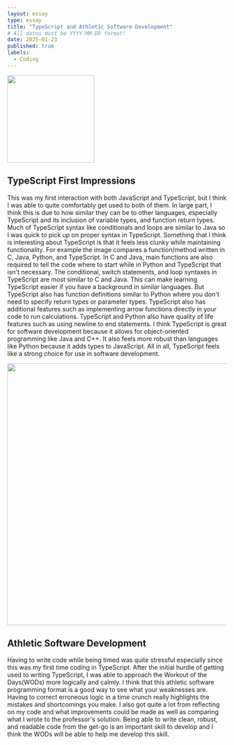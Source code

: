 ```yaml
---
layout: essay
type: essay
title: "TypeScript and Athletic Software Development"
# All dates must be YYYY-MM-DD format!
date: 2025-01-23
published: true
labels:
  - Coding
---
```


<img width="200px" class="rounded float-start pe-4" src="..img/typescript-icon.png">

## TypeScript First Impressions

This was my first interaction with both JavaScript and TypeScript, but I think I was able to quite comfortably get used to both of them. In large part, I think this is due to how similar they can be to other languages, especially TypeScript and its inclusion of variable types, and function return types. Much of TypeScript syntax like conditionals and loops are similar to Java so I was quick to pick up on proper syntax in TypeScript. Something that I think is interesting about TypeScript is that it feels less clunky while maintaining functionality. For example the image compares a function/method written in C, Java, Python, and TypeScript. In C and Java, main functions are also required to tell the code where to start while in Python and TypeScript that isn't necessary. The conditional, switch statements, and loop syntaxes in TypeScript are most similar to C and Java. This can make learning TypeScript easier if you have a background in similar languages. But TypeScript also has function definitions similar to Python where you don't need to specify return types or parameter types. TypeScript also has additional features such as  implementing arrow functions directly in your code to run calculations. TypeScript and Python also have quality of life features such as using newline to end statements. I think TypeScript is great for software development because it allows for object-oriented programming like Java and C++. It also feels more robust than languages like Python because it adds types to JavaScript. All in all, TypeScript feels like a strong choice for use in software development.

<img width="600px" class="rounded float-start pe-4" src="..img/comparison.png">

## Athletic Software Development

Having to write code while being timed was quite stressful especially since this was my first time coding in TypeScript. After the initial hurdle of getting used to writing TypeScript, I was able to approach the Workout of the Days(WODs) more logically and calmly. I think that this athletic software programming format is a good way to see what your weaknesses are. Having to correct erroneous logic in a time crunch really highlights the mistakes and shortcomings you make. I also got quite a lot from reflecting on my code and what improvements could be made as well as comparing what I wrote to the professor's solution. Being able to write clean, robust, and readable code from the get-go is an important skill to develop and I think the WODs will be able to help me develop this skill. 
